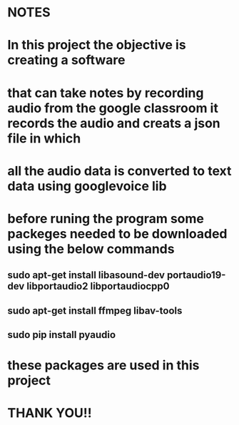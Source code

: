 # NOTES
# In this project the objective is creating a software
# that can take notes by recording audio from the google classroom it records the audio and creats a json file in which
# all the audio data is converted to text data using googlevoice lib

# before runing the program some packeges needed to be downloaded using the below commands
## sudo apt-get install libasound-dev portaudio19-dev libportaudio2 libportaudiocpp0
## sudo apt-get install ffmpeg libav-tools
## sudo pip install pyaudio

# these packages are used in this project
# THANK YOU!!
